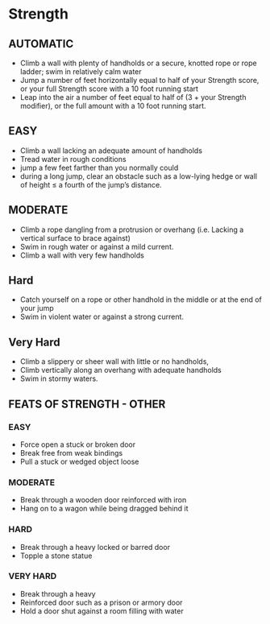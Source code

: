# Strength

## **AUTOMATIC**

- Climb a wall with plenty of handholds or a secure, knotted rope or rope ladder; swim in relatively calm water
- Jump a number of feet horizontally equal to half of your Strength score, or your full Strength score with a 10 foot running start
- Leap into the air a number of feet equal to half of (3 + your Strength modifier), or the full amount with a 10 foot running start.

## **EASY**

- Climb a wall lacking an adequate amount of handholds
- Tread water in rough conditions
- jump a few feet farther than you normally could
- during a long jump, clear an obstacle such as a low-lying hedge or wall of height ≤ a fourth of the jump’s distance.

## **MODERATE**

- Climb a rope dangling from a protrusion or overhang (i.e. Lacking a vertical surface to brace against)
- Swim in rough water or against a mild current.
- Climb a wall with very few handholds

## **Hard**
- Catch yourself on a rope or other handhold in the middle or at the end of your jump
- Swim in violent water or against a strong current.

## **Very Hard**
- Climb a slippery or sheer wall with little or no handholds,
- Climb vertically along an overhang with adequate handholds
- Swim in stormy waters.
  
## FEATS OF STRENGTH - OTHER

### EASY

- Force open a stuck or broken door
- Break free from weak bindings
- Pull a stuck or wedged object loose
  
### MODERATE

- Break through a wooden door reinforced with iron
- Hang on to a wagon while being dragged behind it

### HARD

- Break through a heavy locked or barred door
- Topple a stone statue

### VERY HARD

- Break through a heavy
- Reinforced door such as a prison or armory door
- Hold a door shut against a room filling with water
